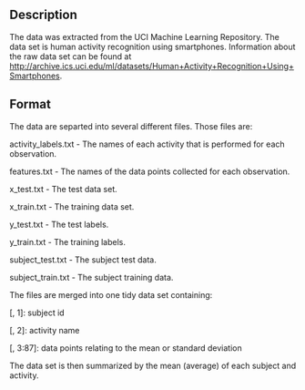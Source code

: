 ##  Description

The data was extracted from the UCI Machine Learning Repository. The data set is
human activity recognition using smartphones. Information about the raw data set
can be found at http://archive.ics.uci.edu/ml/datasets/Human+Activity+Recognition+Using+Smartphones.

##  Format

The data are separted into several different files.  Those files are:

activity_labels.txt - The names of each activity that is performed for each
observation.

features.txt - The names of the data points collected for each observation.

x_test.txt - The test data set.

x_train.txt - The training data set.

y_test.txt - The test labels.

y_train.txt - The training labels.

subject_test.txt - The subject test data.

subject_train.txt - The subject training data.

The files are merged into one tidy data set containing:

[, 1]: subject id

[, 2]: activity name

[, 3:87]: data points relating to the mean or standard deviation

The data set is then summarized by the mean (average) of each subject and
activity.